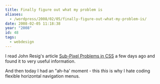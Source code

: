 ```yaml
---
title: Finally figure out what my problem is
aliases:
  - /wordpress/2008/02/05/finally-figure-out-what-my-problem-is/
date: 2008-02-05 11:18:38
year: "2008"
id: 48
tags:
  - webdesign
---
```


I read John Resig's article [Sub-Pixel Problems in CSS](http://ejohn.org/blog/sub-pixel-problems-in-css/) a few days ago and found it to very useful information.

And then today I had an "ah-ha' moment - this _this_ is why I hate coding flexible horizontal navigation menus.

